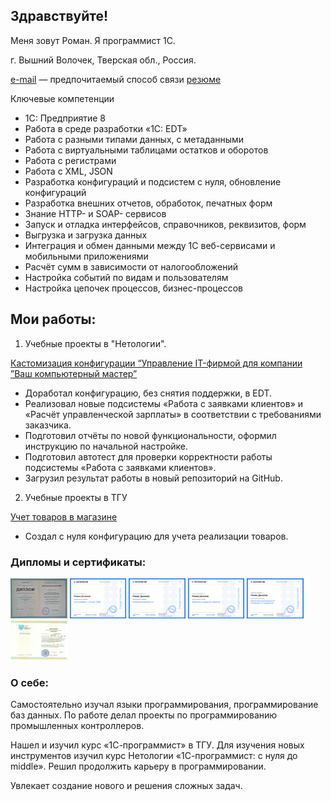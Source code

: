 ## Здравствуйте!

Меня зовут Роман. Я программист 1С.

г. Вышний Волочек, Тверская обл., Россия.

[e-mail](mailto:danroman@yandex.ru) — предпочитаемый способ связи
[резюме](https://docs.google.com/document/d/1AIhtQWyntr-fZI0vCNaaPPzK9M3gRKAfG3DCkI7K7mQ/edit#heading=h.w62vgq4fqlv)

Ключевые компетенции
 
- 1С: Предприятие 8
- Работа в среде разработки «1С: EDT»
- Работа с разными типами данных, с метаданными
- Работа с виртуальными таблицами остатков и оборотов
- Работа с регистрами
- Работа с XML, JSON
- Разработка конфигураций и подсистем с нуля, обновление конфигураций
- Разработка внешних отчетов, обработок, печатных форм
- Знание HTTP- и SOAP- сервисов
- Запуск и отладка интерфейсов, справочников, реквизитов, форм
- Выгрузка и загрузка данных
- Интеграция и обмен данными между 1С веб-сервисами и мобильными приложениями
- Расчёт сумм в зависимости от налогообложений
- Настройка событий по видам и пользователям
- Настройка цепочек процессов, бизнес-процессов

## Мои работы:

1. Учебные проекты в "Нетологии". 

[Кастомизация конфигурации “Управление IT-фирмой для компании ”Ваш компьютерный мастер”](https://github.com/danroman-github/diplom)

- Доработал конфигурацию, без снятия поддержки, в EDT.
- Реализовал новые подсистемы «Работа с заявками клиентов» и «Расчёт управленческой зарплаты» в соответствии с требованиями заказчика.
- Подготовил отчёты по новой функциональности, оформил инструкцию по начальной настройке.
- Подготовил автотест для проверки корректности работы подсистемы «Работа с заявками клиентов».
- Загрузил результат работы в новый репозиторий на GitHub.

2. Учебные проекты в ТГУ 

[Учет товаров в магазине](https://github.com/danroman-github/danroman-github/blob/main/product%20accounting.dt)

 - Создал с нуля конфигурацию для учета реализации товаров.

### Дипломы и сертификаты:

<img src="https://github.com/danroman-github/danroman-github/blob/main/diplom%20Netology.jpg" height="64" alt="с нуля до middle"> <img src="https://github.com/danroman-github/danroman-github/blob/main/middle.png" height="64" alt="с нуля до middle"> <img src="https://github.com/danroman-github/danroman-github/blob/main/Mobile%20development.png" height="64" alt="мобильная разработка"> <img src="https://github.com/danroman-github/danroman-github/blob/main/LSS.png" height="64" alt="БСП"> <img src="https://github.com/danroman-github/danroman-github/blob/main/Add.features%201C.png" height="64" alt="Доп. возможности платформы 1С"> <img src="https://github.com/danroman-github/danroman-github/blob/main/diplom%20TGU.png" height="64" alt="с нуля до middle">

### О себе:

Самостоятельно изучал языки программирования, программирование баз данных. По работе делал проекты по программированию промышленных контроллеров. 

Нашел и изучил курс «1С-программист» в ТГУ. Для изучения новых инструментов изучил курс Нетологии «1С-программист: с нуля до middle». Решил продолжить карьеру в программировании. 

Увлекает создание нового и решения сложных задач.
